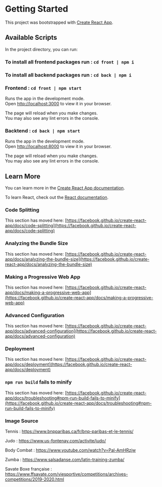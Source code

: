 # Getting Started

This project was bootstrapped with [Create React App](https://github.com/facebook/create-react-app).

## Available Scripts

In the project directory, you can run:

### To install all frontend packages run : `cd front | npm i`

### To install all backend packages run : `cd back | npm i`

### Frontend : `cd front | npm start`

Runs the app in the development mode.\
Open [http://localhost:3000](http://localhost:3000) to view it in your browser.

The page will reload when you make changes.\
You may also see any lint errors in the console.

### Backtend : `cd back | npm start`

Runs the app in the development mode.\
Open [http://localhost:8000](http://localhost:8000) to view it in your browser.

The page will reload when you make changes.\
You may also see any lint errors in the console.

## Learn More

You can learn more in the [Create React App documentation](https://facebook.github.io/create-react-app/docs/getting-started).

To learn React, check out the [React documentation](https://reactjs.org/).

### Code Splitting

This section has moved here: [https://facebook.github.io/create-react-app/docs/code-splitting](https://facebook.github.io/create-react-app/docs/code-splitting)

### Analyzing the Bundle Size

This section has moved here: [https://facebook.github.io/create-react-app/docs/analyzing-the-bundle-size](https://facebook.github.io/create-react-app/docs/analyzing-the-bundle-size)

### Making a Progressive Web App

This section has moved here: [https://facebook.github.io/create-react-app/docs/making-a-progressive-web-app](https://facebook.github.io/create-react-app/docs/making-a-progressive-web-app)

### Advanced Configuration

This section has moved here: [https://facebook.github.io/create-react-app/docs/advanced-configuration](https://facebook.github.io/create-react-app/docs/advanced-configuration)

### Deployment

This section has moved here: [https://facebook.github.io/create-react-app/docs/deployment](https://facebook.github.io/create-react-app/docs/deployment)

### `npm run build` fails to minify

This section has moved here: [https://facebook.github.io/create-react-app/docs/troubleshooting#npm-run-build-fails-to-minify](https://facebook.github.io/create-react-app/docs/troubleshooting#npm-run-build-fails-to-minify)

### Image Source

Tennis : https://www.bnpparibas.ca/fr/bnp-paribas-et-le-tennis/

Judo : https://www.us-fontenay.com/activite/judo/

Body Combat : https://www.youtube.com/watch?v=Pal-AmHRzjw

Zumba : https://www.salsadanse.com/latin-training-zumba/

Savate Boxe française : https://www.ffsavate.com/viesportive/competitions/archives-competitions/2019-2020.html

